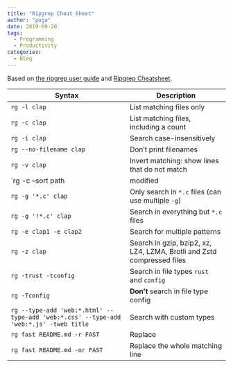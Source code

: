 ```yaml
---
title: "Ripgrep Cheat Sheet"
author: "poga"
date: 2019-09-20
tags:
  - Programming
  - Productivity
categories:
  - Blog
---
```


<!--more-->

Based on [the ripgrep user guide](https://github.com/BurntSushi/ripgrep/blob/master/GUIDE.md) and [Ripgrep Cheatsheet](https://www.philipdaniels.com/blog/2019/ripgrep-cheatsheet/).

Syntax    | Description
--------|------
`rg -l clap`     | List matching files only
`rg -c clap`   | List matching files, including a count
`rg -i clap` | Search case-insensitively
`rg --no-filename clap` | Don’t print filenames
`rg -v clap` | Invert matching: show lines that do not match
`rg -c –sort path|modified|accessed|created clap` | Sort the results (`-sortr` to reverse)
`rg -g '*.c' clap` | Only search in `*.c` files (can use multiple `-g`)
`rg -g '!*.c' clap` | Search in everything but `*.c` files
`rg -e clap1 -e clap2` | Search for multiple patterns
`rg -z clap` | Search in gzip, bzip2, xz, LZ4, LZMA, Brotli and Zstd compressed files
`rg -trust -tconfig` | Search in file types `rust` and `config`
`rg -Tconfig`| **Don’t** search in file type config
`rg --type-add 'web:*.html' --type-add 'web:*.css' --type-add 'web:*.js' -tweb title` | Search with custom types
`rg fast README.md -r FAST` | Replace
`rg fast README.md -or FAST` | Replace the whole matching line
